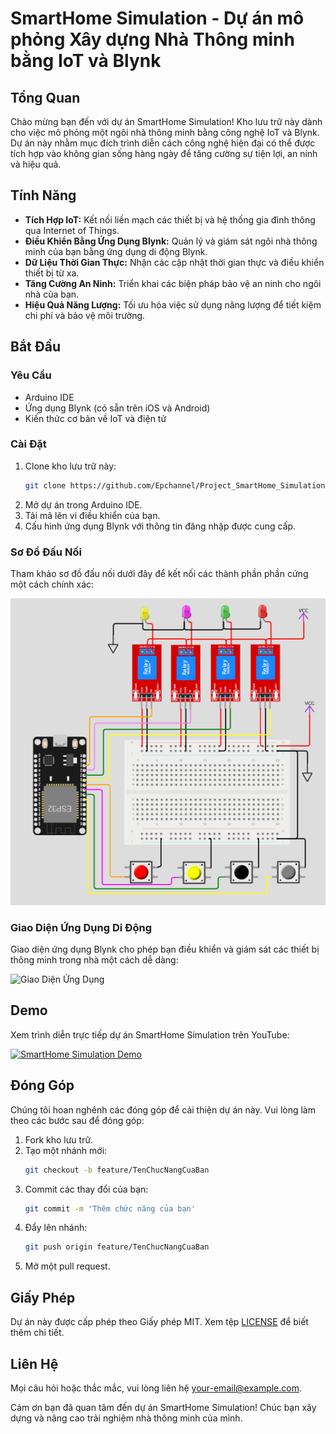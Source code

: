 
# SmartHome Simulation - Dự án mô phỏng Xây dựng Nhà Thông minh bằng IoT và Blynk

## Tổng Quan

Chào mừng bạn đến với dự án SmartHome Simulation! Kho lưu trữ này dành cho việc mô phỏng một ngôi nhà thông minh bằng công nghệ IoT và Blynk. Dự án này nhằm mục đích trình diễn cách công nghệ hiện đại có thể được tích hợp vào không gian sống hàng ngày để tăng cường sự tiện lợi, an ninh và hiệu quả.

## Tính Năng

- **Tích Hợp IoT:** Kết nối liền mạch các thiết bị và hệ thống gia đình thông qua Internet of Things.
- **Điều Khiển Bằng Ứng Dụng Blynk:** Quản lý và giám sát ngôi nhà thông minh của bạn bằng ứng dụng di động Blynk.
- **Dữ Liệu Thời Gian Thực:** Nhận các cập nhật thời gian thực và điều khiển thiết bị từ xa.
- **Tăng Cường An Ninh:** Triển khai các biện pháp bảo vệ an ninh cho ngôi nhà của bạn.
- **Hiệu Quả Năng Lượng:** Tối ưu hóa việc sử dụng năng lượng để tiết kiệm chi phí và bảo vệ môi trường.

## Bắt Đầu

### Yêu Cầu

- Arduino IDE
- Ứng dụng Blynk (có sẵn trên iOS và Android)
- Kiến thức cơ bản về IoT và điện tử

### Cài Đặt

1. Clone kho lưu trữ này:
   ```bash
   git clone https://github.com/Epchannel/Project_SmartHome_Simulation.git
   ```
2. Mở dự án trong Arduino IDE.
3. Tải mã lên vi điều khiển của bạn.
4. Cấu hình ứng dụng Blynk với thông tin đăng nhập được cung cấp.

### Sơ Đồ Đấu Nối

Tham khảo sơ đồ đấu nối dưới đây để kết nối các thành phần phần cứng một cách chính xác:

![Sơ Đồ Đấu Nối](https://github.com/Epchannel/Project_SmartHome_Simulation/blob/main/S%C6%A1%20%C4%91%E1%BB%93%20%C4%91%E1%BA%A5u%20n%E1%BB%91i.png)

### Giao Diện Ứng Dụng Di Động

Giao diện ứng dụng Blynk cho phép bạn điều khiển và giám sát các thiết bị thông minh trong nhà một cách dễ dàng:

![Giao Diện Ứng Dụng](https://github.com/Epchannel/Project_SmartHome_Simulation/blob/main/Giao%20di%E1%BB%87n%20app.jpg)

## Demo

Xem trình diễn trực tiếp dự án SmartHome Simulation trên YouTube:

[![SmartHome Simulation Demo](https://img.youtube.com/vi/Ua_RL19llR4/0.jpg)](https://youtu.be/Ua_RL19llR4?si=w2OlpOTSAjNvWc1j)

## Đóng Góp

Chúng tôi hoan nghênh các đóng góp để cải thiện dự án này. Vui lòng làm theo các bước sau để đóng góp:

1. Fork kho lưu trữ.
2. Tạo một nhánh mới:
   ```bash
   git checkout -b feature/TenChucNangCuaBan
   ```
3. Commit các thay đổi của bạn:
   ```bash
   git commit -m 'Thêm chức năng của bạn'
   ```
4. Đẩy lên nhánh:
   ```bash
   git push origin feature/TenChucNangCuaBan
   ```
5. Mở một pull request.

## Giấy Phép

Dự án này được cấp phép theo Giấy phép MIT. Xem tệp [LICENSE](LICENSE) để biết thêm chi tiết.

## Liên Hệ

Mọi câu hỏi hoặc thắc mắc, vui lòng liên hệ [your-email@example.com](mailto:your-email@example.com).

Cảm ơn bạn đã quan tâm đến dự án SmartHome Simulation! Chúc bạn xây dựng và nâng cao trải nghiệm nhà thông minh của mình.

